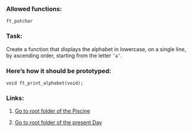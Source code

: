 ### Allowed functions:
`ft_putchar`

### Task:
Create a function that displays the alphabet in lowercase, on a single line, by ascending order, starting from the letter `’a’`.


### Here’s how it should be prototyped:
`void ft_print_alphabet(void);`


### Links:
1. [Go to root folder of the Piscine](https://github.com/Eyedropping/C/tree/master/Piscine_C_21_School)

1. [Go to root folder of the present Day](https://github.com/Eyedropping/C/tree/master/Piscine_C_21_School/Day02)